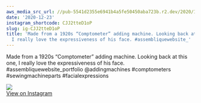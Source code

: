 ```yaml
---
aws_media_src_url: //pub-5541d2355e6941b4a5fe50450aba723b.r2.dev/2020/12/2020-12-23_20-39-17_UTC.jpg
date: '2020-12-23'
instagram_shortcode: CJJ2tteD1oP
slug: ig-CJJ2tteD1oP
title: 'Made from a 1920s “Comptometer” adding machine. Looking back at this one,
  I really love the expressiveness of his face. #assembliquewebsite_'
---
```


Made from a 1920s “Comptometer” adding machine. Looking back at this one, I really love the expressiveness of his face. #assembliquewebsite\_portfolio @addingmachines #comptometers #sewingmachineparts #facialexpressions 

![](//pub-5541d2355e6941b4a5fe50450aba723b.r2.dev/2020/12/2020-12-23_20-39-17_UTC.jpg)   
[View on Instagram](https://www.instagram.com/p/CJJ2tteD1oP/)